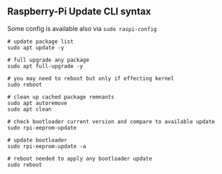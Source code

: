 ## Raspberry-Pi Update CLI syntax

Some config is available also via ```sudo raspi-config```

```
# update package list
sudo apt update -y
```

```
# full upgrade any package
sudo apt full-upgrade -y
```

```
# you may need to reboot but only if effecting kernel
sudo reboot
```

```
# clean up cached package remnants
sudo apt autoremove
sudo apt clean
```

```
# check bootloader current version and compare to available update
sudo rpi-eeprom-update
```

```
# update bootloader
sudo rpi-eeprom-update -a
```

```
# reboot needed to apply any bootloader update
sudo reboot
```
